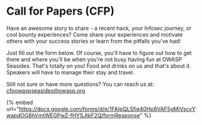 # Call for Papers \(CFP\)

Have an awesome story to share - a recent hack, your Infosec journey, or cool bounty experiences? Come share your experiences and motivate others with your success stories or learn from the pitfalls you've had!

Just fill out the form below. Of course, you'll have to figure out how to get there and where you'll be when you're not busy having fun at OWASP Seasides. That's totally on you! Food and drinks on us and that's about it. Speakers will have to manage their stay and travel.

Still not sure or have more questions? You can reach us at: [cfpowaspseasides@owasp.org](mailto:cfpowaspseasides@owasp.org) 

{% embed url="https://docs.google.com/forms/d/e/1FAIpQLSfie40Hp8VAF5gMiVscxYwapdOG8hVmtWEGPwZ-fHYSJtkF2Q/formResponse" %}



